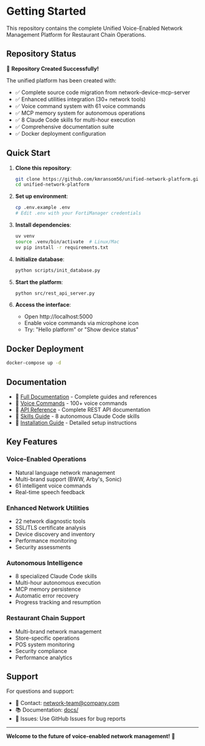 # Getting Started

This repository contains the complete Unified Voice-Enabled Network Management Platform for Restaurant Chain Operations.

## Repository Status

🚀 **Repository Created Successfully!**

The unified platform has been created with:

- ✅ Complete source code migration from network-device-mcp-server
- ✅ Enhanced utilities integration (30+ network tools)
- ✅ Voice command system with 61 voice commands
- ✅ MCP memory system for autonomous operations
- ✅ 8 Claude Code skills for multi-hour execution
- ✅ Comprehensive documentation suite
- ✅ Docker deployment configuration

## Quick Start

1. **Clone this repository**:
   ```bash
   git clone https://github.com/kmransom56/unified-network-platform.git
   cd unified-network-platform
   ```

2. **Set up environment**:
   ```bash
   cp .env.example .env
   # Edit .env with your FortiManager credentials
   ```

3. **Install dependencies**:
   ```bash
   uv venv
   source .venv/bin/activate  # Linux/Mac
   uv pip install -r requirements.txt
   ```

4. **Initialize database**:
   ```bash
   python scripts/init_database.py
   ```

5. **Start the platform**:
   ```bash
   python src/rest_api_server.py
   ```

6. **Access the interface**:
   - Open http://localhost:5000
   - Enable voice commands via microphone icon
   - Try: "Hello platform" or "Show device status"

## Docker Deployment

```bash
docker-compose up -d
```

## Documentation

- 📖 [Full Documentation](docs/) - Complete guides and references
- 🎤 [Voice Commands](docs/VOICE_COMMANDS.md) - 100+ voice commands
- 🔧 [API Reference](docs/API.md) - Complete REST API documentation
- 🧠 [Skills Guide](docs/SKILLS.md) - 8 autonomous Claude Code skills
- 🚀 [Installation Guide](docs/INSTALLATION.md) - Detailed setup instructions

## Key Features

### Voice-Enabled Operations
- Natural language network management
- Multi-brand support (BWW, Arby's, Sonic)
- 61 intelligent voice commands
- Real-time speech feedback

### Enhanced Network Utilities
- 22 network diagnostic tools
- SSL/TLS certificate analysis
- Device discovery and inventory
- Performance monitoring
- Security assessments

### Autonomous Intelligence
- 8 specialized Claude Code skills
- Multi-hour autonomous execution
- MCP memory persistence
- Automatic error recovery
- Progress tracking and resumption

### Restaurant Chain Support
- Multi-brand network management
- Store-specific operations
- POS system monitoring
- Security compliance
- Performance analytics

## Support

For questions and support:
- 📧 Contact: network-team@company.com
- 📚 Documentation: [docs/](docs/)
- 🐛 Issues: Use GitHub Issues for bug reports

---

**Welcome to the future of voice-enabled network management!** 🎉